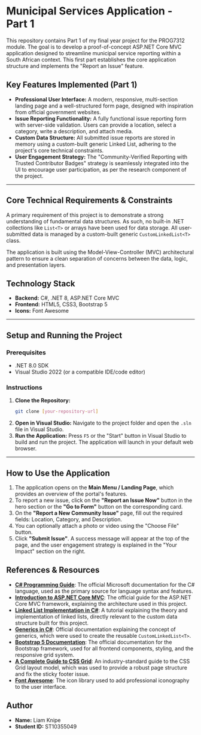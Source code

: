 # Municipal Services Application - Part 1

This repository contains Part 1 of my final year project for the PROG7312 module. The goal is to develop a proof-of-concept ASP.NET Core MVC application designed to streamline municipal service reporting within a South African context. This first part establishes the core application structure and implements the "Report an Issue" feature.

## Key Features Implemented (Part 1)

* **Professional User Interface:** A modern, responsive, multi-section landing page and a well-structured form page, designed with inspiration from official government websites.
* **Issue Reporting Functionality:** A fully functional issue reporting form with server-side validation. Users can provide a location, select a category, write a description, and attach media.
* **Custom Data Structure:** All submitted issue reports are stored in memory using a custom-built generic Linked List, adhering to the project's core technical constraints.
* **User Engagement Strategy:** The "Community-Verified Reporting with Trusted Contributor Badges" strategy is seamlessly integrated into the UI to encourage user participation, as per the research component of the project.

---

## Core Technical Requirements & Constraints

A primary requirement of this project is to demonstrate a strong understanding of fundamental data structures. As such, no built-in .NET collections like `List<T>` or arrays have been used for data storage. All user-submitted data is managed by a custom-built generic `CustomLinkedList<T>` class.

The application is built using the Model-View-Controller (MVC) architectural pattern to ensure a clean separation of concerns between the data, logic, and presentation layers.

## Technology Stack

* **Backend:** C#, .NET 8, ASP.NET Core MVC
* **Frontend:** HTML5, CSS3, Bootstrap 5
* **Icons:** Font Awesome

---

## Setup and Running the Project

### Prerequisites

* .NET 8.0 SDK
* Visual Studio 2022 (or a compatible IDE/code editor)

### Instructions

1.  **Clone the Repository:**
    ```bash
    git clone [your-repository-url]
    ```
2.  **Open in Visual Studio:**
    Navigate to the project folder and open the `.sln` file in Visual Studio.
3.  **Run the Application:**
    Press `F5` or the "Start" button in Visual Studio to build and run the project. The application will launch in your default web browser.

---

## How to Use the Application

1.  The application opens on the **Main Menu / Landing Page**, which provides an overview of the portal's features.
2.  To report a new issue, click on the **"Report an Issue Now"** button in the hero section or the **"Go to Form"** button on the corresponding card.
3.  On the **"Report a New Community Issue"** page, fill out the required fields: Location, Category, and Description.
4.  You can optionally attach a photo or video using the "Choose File" button.
5.  Click **"Submit Issue"**. A success message will appear at the top of the page, and the user engagement strategy is explained in the "Your Impact" section on the right.

## References & Resources

* **[C# Programming Guide](https://learn.microsoft.com/en-us/dotnet/csharp/programming-guide/)**: The official Microsoft documentation for the C# language, used as the primary source for language syntax and features.
* **[Introduction to ASP.NET Core MVC](https://learn.microsoft.com/en-us/aspnet/core/mvc/overview)**: The official guide for the ASP.NET Core MVC framework, explaining the architecture used in this project.
* **[Linked List Implementation in C#](https://www.geeksforgeeks.org/c-sharp/linked-list-implementation-in-c-sharp/)**: A tutorial explaining the theory and implementation of linked lists, directly relevant to the custom data structure built for this project.
* **[Generics in C#](https://learn.microsoft.com/en-us/dotnet/csharp/fundamentals/types/generics)**: Official documentation explaining the concept of generics, which were used to create the reusable `CustomLinkedList<T>`.
* **[Bootstrap 5 Documentation](https://getbootstrap.com/docs/5.3/getting-started/introduction/)**: The official documentation for the Bootstrap framework, used for all frontend components, styling, and the responsive grid system.
* **[A Complete Guide to CSS Grid](https://css-tricks.com/snippets/css/complete-guide-grid/)**: An industry-standard guide to the CSS Grid layout model, which was used to provide a robust page structure and fix the sticky footer issue.
* **[Font Awesome](https://fontawesome.com/)**: The icon library used to add professional iconography to the user interface.

## Author

* **Name:** Liam Knipe
* **Student ID:** ST10355049
